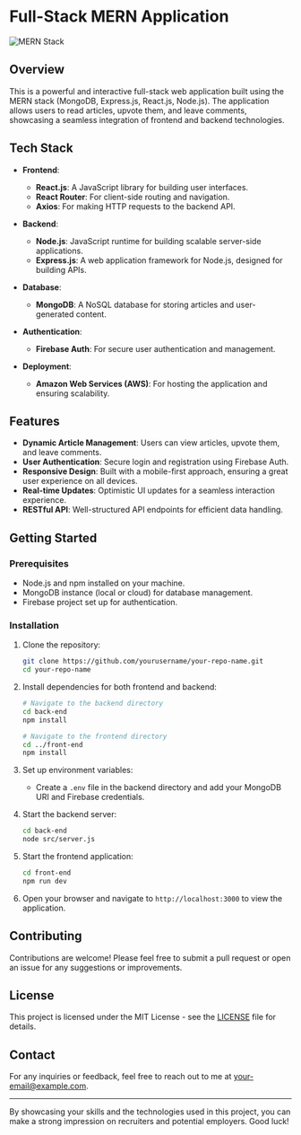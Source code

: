 # Full-Stack MERN Application

![MERN Stack](https://miro.medium.com/v2/resize:fit:1200/format:webp/1*0g1g0g1g0g1g0g1g0g1g0g.png)

## Overview

This is a powerful and interactive full-stack web application built using the MERN stack (MongoDB, Express.js, React.js, Node.js). The application allows users to read articles, upvote them, and leave comments, showcasing a seamless integration of frontend and backend technologies.

## Tech Stack

- **Frontend**: 
  - **React.js**: A JavaScript library for building user interfaces.
  - **React Router**: For client-side routing and navigation.
  - **Axios**: For making HTTP requests to the backend API.

- **Backend**: 
  - **Node.js**: JavaScript runtime for building scalable server-side applications.
  - **Express.js**: A web application framework for Node.js, designed for building APIs.

- **Database**: 
  - **MongoDB**: A NoSQL database for storing articles and user-generated content.

- **Authentication**: 
  - **Firebase Auth**: For secure user authentication and management.

- **Deployment**: 
  - **Amazon Web Services (AWS)**: For hosting the application and ensuring scalability.

## Features

- **Dynamic Article Management**: Users can view articles, upvote them, and leave comments.
- **User Authentication**: Secure login and registration using Firebase Auth.
- **Responsive Design**: Built with a mobile-first approach, ensuring a great user experience on all devices.
- **Real-time Updates**: Optimistic UI updates for a seamless interaction experience.
- **RESTful API**: Well-structured API endpoints for efficient data handling.

## Getting Started

### Prerequisites

- Node.js and npm installed on your machine.
- MongoDB instance (local or cloud) for database management.
- Firebase project set up for authentication.

### Installation

1. Clone the repository:
   ```bash
   git clone https://github.com/yourusername/your-repo-name.git
   cd your-repo-name
   ```

2. Install dependencies for both frontend and backend:
   ```bash
   # Navigate to the backend directory
   cd back-end
   npm install

   # Navigate to the frontend directory
   cd ../front-end
   npm install
   ```

3. Set up environment variables:
   - Create a `.env` file in the backend directory and add your MongoDB URI and Firebase credentials.

4. Start the backend server:
   ```bash
   cd back-end
   node src/server.js
   ```

5. Start the frontend application:
   ```bash
   cd front-end
   npm run dev
   ```

6. Open your browser and navigate to `http://localhost:3000` to view the application.

## Contributing

Contributions are welcome! Please feel free to submit a pull request or open an issue for any suggestions or improvements.

## License

This project is licensed under the MIT License - see the [LICENSE](LICENSE) file for details.

## Contact

For any inquiries or feedback, feel free to reach out to me at [your-email@example.com](mailto:your-email@example.com).

---

By showcasing your skills and the technologies used in this project, you can make a strong impression on recruiters and potential employers. Good luck!